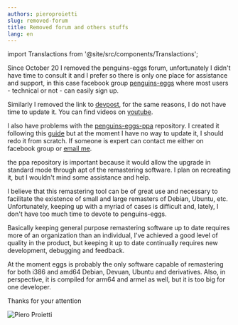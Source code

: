 ```yaml
---
authors: pieroproietti
slug: removed-forum
title: Removed forum and others stuffs
lang: en
---
```


import Translactions from '@site/src/components/Translactions';

<Translactions path="blog/removed-forum"/>

Since October 20 I removed the penguins-eggs forum, unfortunately I didn't have time to consult it and I prefer so there is only one place for assistance and support, in this case facebook group [penguins-eggs](https://www.facebook.com/groups/128861437762355) where most users - technical or not - can easily sign up.

Similarly I removed the link to [devpost](https://devpost.com/software/penguins-eggs), for the same reasons, I do not have time to update it. You can find videos on [youtube](https://www.youtube.com/c/PieroProietti).

I also have problems with the [penguins-eggs-ppa](https://github.com/pieroproietti/penguins-eggs-ppa) repository. I created it following this [guide](https://github.com/assafmo/ppa/tree/master/ubuntu) but at the moment I have no way to update it, I should redo it from scratch. If someone is expert can contact me either on facebook group or [email me](mailto://piero.proietti@gmail.com).

the ppa repository is important because it would allow the upgrade in standard mode through apt of the remastering software. I plan on recreating it, but I wouldn't mind some assistance and help.

I believe that this remastering tool can be of great use and necessary to facilitate the existence of small and large remasters of Debian, Ubuntu, etc. Unfortunately, keeping up with a myriad of cases is difficult and, lately, I don't have too much time to devote to penguins-eggs. 

Basically keeping general purpose remastering software up to date requires more of an organization than an individual, I've achieved a good level of quality in the product, but keeping it up to date continually requires new development, debugging and feedback.

At the moment eggs is probably the only software capable of remastering for both i386 and amd64 Debian, Devuan, Ubuntu and derivatives. Also, in perspective, it is compiled for arm64 and armel as well, but it is too big for one developer.

Thanks for your attention

![Piero Proietti](/images/piero-proietti-300-225.png) 

